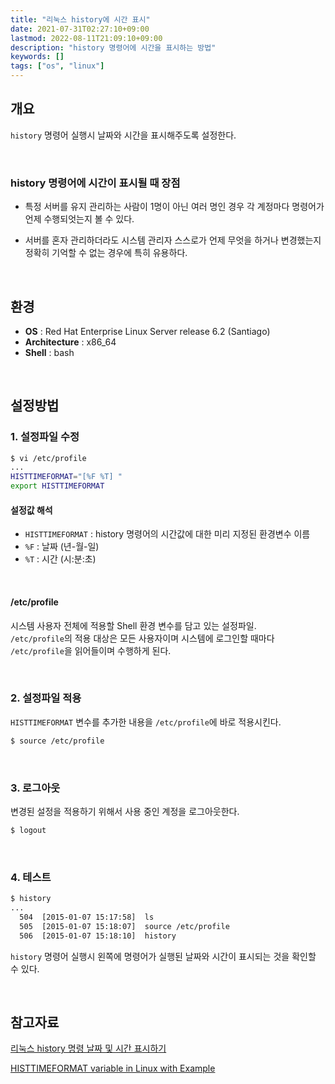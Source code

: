 ```yaml
---
title: "리눅스 history에 시간 표시"
date: 2021-07-31T02:27:10+09:00
lastmod: 2022-08-11T21:09:10+09:00
description: "history 명령어에 시간을 표시하는 방법"
keywords: []
tags: ["os", "linux"]
---
```


## 개요

`history` 명령어 실행시 날짜와 시간을 표시해주도록 설정한다.  

&nbsp;

### history 명령어에 시간이 표시될 때 장점

- 특정 서버를 유지 관리하는 사람이 1명이 아닌 여러 명인 경우 각 계정마다 명령어가 언제 수행되엇는지 볼 수 있다.

- 서버를 혼자 관리하더라도 시스템 관리자 스스로가 언제 무엇을 하거나 변경했는지 정확히 기억할 수 없는 경우에 특히 유용하다.  

&nbsp;

## 환경

- **OS** : Red Hat Enterprise Linux Server release 6.2 (Santiago)
- **Architecture** : x86_64
- **Shell** : bash

&nbsp;

## 설정방법

### 1. 설정파일 수정

```bash
$ vi /etc/profile
...
HISTTIMEFORMAT="[%F %T] "
export HISTTIMEFORMAT
```

#### 설정값 해석

- `HISTTIMEFORMAT` : history 명령어의 시간값에 대한 미리 지정된 환경변수 이름
- `%F` : 날짜 (년-월-일)  
- `%T` : 시간 (시:분:초)  

&nbsp;

#### /etc/profile

시스템 사용자 전체에 적용할 Shell 환경 변수를 담고 있는 설정파일.  
`/etc/profile`의 적용 대상은 모든 사용자이며 시스템에 로그인할 때마다 `/etc/profile`을 읽어들이며 수행하게 된다.  

&nbsp;

### 2. 설정파일 적용

`HISTTIMEFORMAT` 변수를 추가한 내용을 `/etc/profile`에 바로 적용시킨다.

```bash
$ source /etc/profile
```

&nbsp;

### 3. 로그아웃

변경된 설정을 적용하기 위해서 사용 중인 계정을 로그아웃한다.  

```bash
$ logout
```

&nbsp;

### 4. 테스트

```bash
$ history
...
  504  [2015-01-07 15:17:58]  ls
  505  [2015-01-07 15:18:07]  source /etc/profile
  506  [2015-01-07 15:18:10]  history
```

`history` 명령어 실행시 왼쪽에 명령어가 실행된 날짜와 시간이 표시되는 것을 확인할 수 있다.  

&nbsp;

## 참고자료

[리눅스 history 명령 날짜 및 시간 표시하기](https://www.hahwul.com/2015/01/07/history-view-date-and-time-in-history/)

[HISTTIMEFORMAT variable in Linux with Example](https://www.geeksforgeeks.org/histtimeformat-variable-in-linux-with-example/)
